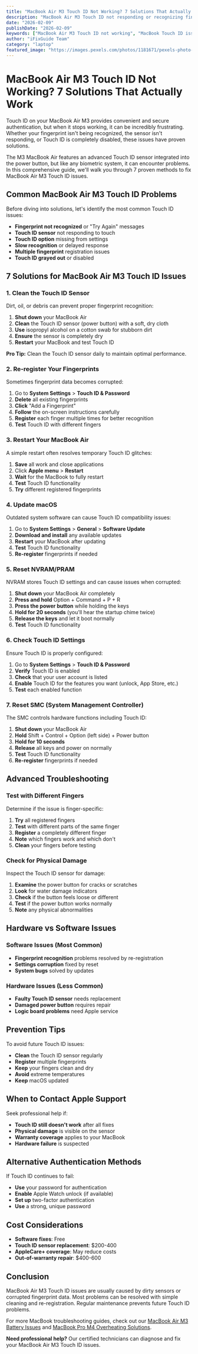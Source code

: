 ```yaml
---
title: "MacBook Air M3 Touch ID Not Working? 7 Solutions That Actually Work"
description: "MacBook Air M3 Touch ID not responding or recognizing fingerprints? Learn 7 proven fixes to restore your biometric authentication."
date: "2026-02-09"
publishDate: "2026-02-09"
keywords: ["MacBook Air M3 Touch ID not working", "MacBook Touch ID issues", "M3 MacBook fingerprint sensor", "MacBook Air Touch ID fix", "MacBook biometric problems"]
author: "iFixGuide Team"
category: "laptop"
featured_image: "https://images.pexels.com/photos/1181671/pexels-photo-1181671.jpeg?auto=compress&cs=tinysrgb&w=1200"
---
```


# MacBook Air M3 Touch ID Not Working? 7 Solutions That Actually Work

Touch ID on your MacBook Air M3 provides convenient and secure authentication, but when it stops working, it can be incredibly frustrating. Whether your fingerprint isn't being recognized, the sensor isn't responding, or Touch ID is completely disabled, these issues have proven solutions.

The M3 MacBook Air features an advanced Touch ID sensor integrated into the power button, but like any biometric system, it can encounter problems. In this comprehensive guide, we'll walk you through 7 proven methods to fix MacBook Air M3 Touch ID issues.

## Common MacBook Air M3 Touch ID Problems

Before diving into solutions, let's identify the most common Touch ID issues:

- **Fingerprint not recognized** or "Try Again" messages
- **Touch ID sensor** not responding to touch
- **Touch ID option** missing from settings
- **Slow recognition** or delayed response
- **Multiple fingerprint** registration issues
- **Touch ID grayed out** or disabled

## 7 Solutions for MacBook Air M3 Touch ID Issues

### 1. Clean the Touch ID Sensor

Dirt, oil, or debris can prevent proper fingerprint recognition:

1. **Shut down** your MacBook Air
2. **Clean** the Touch ID sensor (power button) with a soft, dry cloth
3. **Use** isopropyl alcohol on a cotton swab for stubborn dirt
4. **Ensure** the sensor is completely dry
5. **Restart** your MacBook and test Touch ID

**Pro Tip:** Clean the Touch ID sensor daily to maintain optimal performance.

### 2. Re-register Your Fingerprints

Sometimes fingerprint data becomes corrupted:

1. Go to **System Settings** > **Touch ID & Password**
2. **Delete** all existing fingerprints
3. **Click** "Add a Fingerprint"
4. **Follow** the on-screen instructions carefully
5. **Register** each finger multiple times for better recognition
6. **Test** Touch ID with different fingers

### 3. Restart Your MacBook Air

A simple restart often resolves temporary Touch ID glitches:

1. **Save** all work and close applications
2. Click **Apple menu** > **Restart**
3. **Wait** for the MacBook to fully restart
4. **Test** Touch ID functionality
5. **Try** different registered fingerprints

### 4. Update macOS

Outdated system software can cause Touch ID compatibility issues:

1. Go to **System Settings** > **General** > **Software Update**
2. **Download and install** any available updates
3. **Restart** your MacBook after updating
4. **Test** Touch ID functionality
5. **Re-register** fingerprints if needed

### 5. Reset NVRAM/PRAM

NVRAM stores Touch ID settings and can cause issues when corrupted:

1. **Shut down** your MacBook Air completely
2. **Press and hold** Option + Command + P + R
3. **Press the power button** while holding the keys
4. **Hold for 20 seconds** (you'll hear the startup chime twice)
5. **Release the keys** and let it boot normally
6. **Test** Touch ID functionality

### 6. Check Touch ID Settings

Ensure Touch ID is properly configured:

1. Go to **System Settings** > **Touch ID & Password**
2. **Verify** Touch ID is enabled
3. **Check** that your user account is listed
4. **Enable** Touch ID for the features you want (unlock, App Store, etc.)
5. **Test** each enabled function

### 7. Reset SMC (System Management Controller)

The SMC controls hardware functions including Touch ID:

1. **Shut down** your MacBook Air
2. **Hold** Shift + Control + Option (left side) + Power button
3. **Hold for 10 seconds**
4. **Release** all keys and power on normally
5. **Test** Touch ID functionality
6. **Re-register** fingerprints if needed

## Advanced Troubleshooting

### Test with Different Fingers

Determine if the issue is finger-specific:

1. **Try** all registered fingers
2. **Test** with different parts of the same finger
3. **Register** a completely different finger
4. **Note** which fingers work and which don't
5. **Clean** your fingers before testing

### Check for Physical Damage

Inspect the Touch ID sensor for damage:

1. **Examine** the power button for cracks or scratches
2. **Look** for water damage indicators
3. **Check** if the button feels loose or different
4. **Test** if the power button works normally
5. **Note** any physical abnormalities

## Hardware vs Software Issues

### Software Issues (Most Common)
- **Fingerprint recognition** problems resolved by re-registration
- **Settings corruption** fixed by reset
- **System bugs** solved by updates

### Hardware Issues (Less Common)
- **Faulty Touch ID sensor** needs replacement
- **Damaged power button** requires repair
- **Logic board problems** need Apple service

## Prevention Tips

To avoid future Touch ID issues:

- **Clean** the Touch ID sensor regularly
- **Register** multiple fingerprints
- **Keep** your fingers clean and dry
- **Avoid** extreme temperatures
- **Keep** macOS updated

## When to Contact Apple Support

Seek professional help if:

- **Touch ID still doesn't work** after all fixes
- **Physical damage** is visible on the sensor
- **Warranty coverage** applies to your MacBook
- **Hardware failure** is suspected

## Alternative Authentication Methods

If Touch ID continues to fail:

- **Use** your password for authentication
- **Enable** Apple Watch unlock (if available)
- **Set up** two-factor authentication
- **Use** a strong, unique password

## Cost Considerations

- **Software fixes**: Free
- **Touch ID sensor replacement**: $200-400
- **AppleCare+ coverage**: May reduce costs
- **Out-of-warranty repair**: $400-600

## Conclusion

MacBook Air M3 Touch ID issues are usually caused by dirty sensors or corrupted fingerprint data. Most problems can be resolved with simple cleaning and re-registration. Regular maintenance prevents future Touch ID problems.

For more MacBook troubleshooting guides, check out our [MacBook Air M3 Battery Issues](/troubleshooting/laptop/macbook-air-m3-battery-problems) and [MacBook Pro M4 Overheating Solutions](/troubleshooting/laptop/macbook-pro-m4-overheating-fix).

**Need professional help?** Our certified technicians can diagnose and fix your MacBook Air M3 Touch ID issues.

